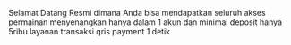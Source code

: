 Selamat Datang
Resmi dimana Anda bisa mendapatkan seluruh akses permainan menyenangkan hanya dalam 1 akun dan minimal deposit hanya 5ribu layanan transaksi qris payment 1 detik
